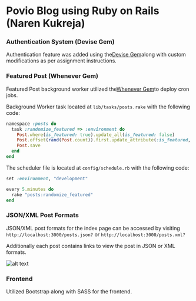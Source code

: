 # Povio Blog using Ruby on Rails (Naren Kukreja)

### Authentication System (Devise Gem)

Authentication feature was added using the[Devise Gem](https://github.com/plataformatec/devise)along with custom modifications as per assignment instructions.
### Featured Post (Whenever Gem)

Featured Post background worker utilized the[Whenever Gem](https://github.com/javan/whenever)to deploy cron jobs.

Background Worker task located at `lib/tasks/posts.rake` with the following code:

```ruby
namespace :posts do
  task :randomize_featured => :environment do
    Post.where(is_featured: true).update_all(is_featured: false)
    Post.offset(rand(Post.count)).first.update_attribute(:is_featured, true)
    Post.save
  end
end
```

The scheduler file is located at `config/schedule.rb` with the following code:

```ruby
set :environment, "development"

every 5.minutes do
  rake "posts:randomize_featured"
end
```

### JSON/XML Post Formats

JSON/XML post formats for the index page can be accessed by visiting `http://localhost:3000/posts.json?` or
`http://localhost:3000/posts.xml?`

Additionally each post contains links to view the post in JSON or XML formats.

![alt text]()

### Frontend

Utilized Bootstrap along with SASS for the frontend.

